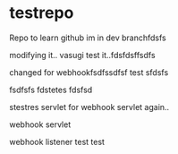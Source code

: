 # testrepo
Repo to learn github
im in dev branchfdsfs

modifying it.. vasugi
test it..fdsfdsffsdfs

changed for webhookfsdfssdfsf
test
sfdsfs

fsdfsfs
fdstetes
fdsfsd

stestres
servlet for webhook
servlet again..

webhook servlet

webhook listener
test
test
